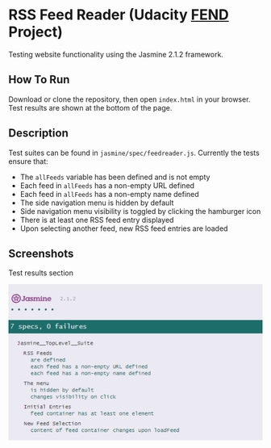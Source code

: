 # RSS Feed Reader (Udacity [FEND](https://eu.udacity.com/course/front-end-web-developer-nanodegree--nd001) Project)

Testing website functionality using the Jasmine 2.1.2 framework.

## How To Run

Download or clone the repository, then open `index.html` in your browser. Test results are shown at the bottom of the page.

## Description

Test suites can be found in `jasmine/spec/feedreader.js`. Currently the tests ensure that:

* The `allFeeds` variable has been defined and is not empty
* Each feed in `allFeeds` has a non-empty URL defined
* Each feed in `allFeeds` has a non-empty name defined
* The side navigation menu is hidden by default
* Side navigation menu visibility is toggled by clicking the hamburger icon
* There is at least one RSS feed entry displayed
* Upon selecting another feed, new RSS feed entries are loaded

## Screenshots

Test results section

![jasmine results](https://github.com/erratic-pAtterns/frontend-nanodegree-feedreader/blob/master/screenshots/js-tests.PNG)
